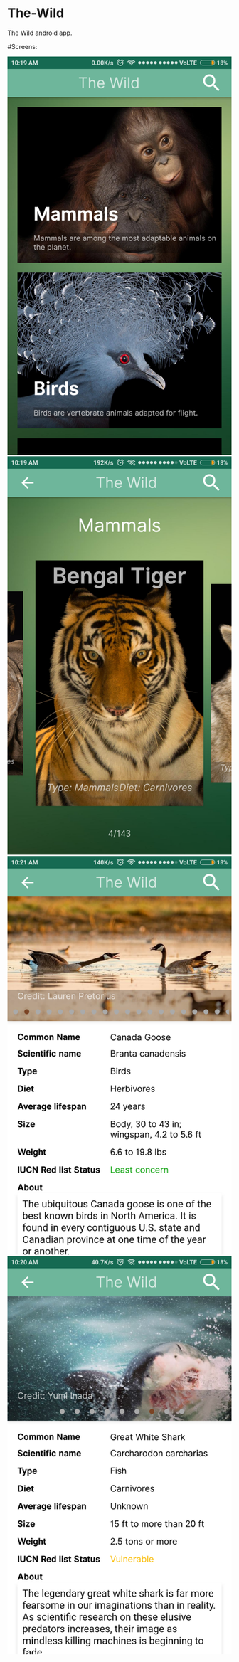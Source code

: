 # The-Wild
The Wild android app.

#Screens:

![alt text](https://raw.githubusercontent.com/PrabhuVinod/The-Wild/master/Resources/Screens/Screenshot_2018-06-02-10-19-13-870_com.prabhu.thewild.png)
![alt text](https://raw.githubusercontent.com/PrabhuVinod/The-Wild/master/Resources/Screens/Screenshot_2018-06-02-10-19-42-000_com.prabhu.thewild.png)
![alt text](https://github.com/PrabhuVinod/The-Wild/blob/master/Resources/Screens/Screenshot_2018-06-02-10-21-51-702_com.prabhu.thewild.png)
![alt text](https://github.com/PrabhuVinod/The-Wild/blob/master/Resources/Screens/Screenshot_2018-06-02-10-20-31-730_com.prabhu.thewild.png)
